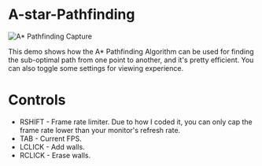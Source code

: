 # A-star-Pathfinding
![A* Pathfinding Capture](https://desperationis.github.io/img/project/APathfindingCapture.PNG)

This demo shows how the A* Pathfinding Algorithm can be used for finding the sub-optimal path from one point to another, and it's pretty
efficient. You can also toggle some settings for viewing experience.

# Controls
* RSHIFT - Frame rate limiter. Due to how I coded it, you can only cap the frame rate lower than your monitor's refresh rate.
* TAB - Current FPS.
* LCLICK - Add walls.
* RCLICK - Erase walls.
